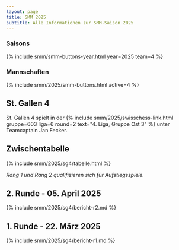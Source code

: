 ```yaml
---
layout: page
title: SMM 2025
subtitle: Alle Informationen zur SMM-Saison 2025
---
```


### Saisons

{% include smm/smm-buttons-year.html year=2025 team=4 %}

### Mannschaften

{% include smm/2025/smm-buttons.html active=4 %}

## St. Gallen 4

St. Gallen 4 spielt in der
{% include smm/2025/swisschess-link.html gruppe=603 liga=6 round=2 text="4. Liga, Gruppe Ost 3" %} unter
Teamcaptain Jan Fecker.

## Zwischentabelle

{% include smm/2025/sg4/tabelle.html %}

_Rang 1 und Rang 2 qualifizieren sich für Aufstiegsspiele._

## 2. Runde - 05. April 2025

{% include smm/2025/sg4/bericht-r2.md %}

## 1. Runde - 22. März 2025

{% include smm/2025/sg4/bericht-r1.md %}

<style>
table th, table td:nth-of-type(4) {
    white-space: nowrap;
}
</style>
